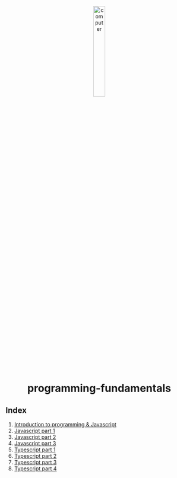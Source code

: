 <div align="center">
    <img alt="computer" title="Computer" width="25%" src="https://cdn-icons-png.flaticon.com/512/291/291684.png" />
</div>
<h1 align="center"> programming-fundamentals </h1>
 



## Index
1. [Introduction to programming & Javascript](/Introduction%20to%20programming%20%26%20Javascript/README.md)
2. [Javascript part 1](/Javascript%20part%201/README.md)
3. [Javascript part 2](/Javascript%20part%202/README.md)
4. [Javascript part 3](/Javascript%20part%203/README.md)
5. [Typescript part 1](/Javascript%20part%202/README.md)
6. [Typescript part 2](/Javascript%20part%202/README.md)
7. [Typescript part 3](/Javascript%20part%202/README.md)
8. [Typescript part 4](/Javascript%20part%202/README.md)


